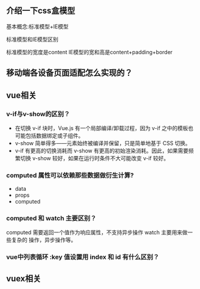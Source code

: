 ## 介绍一下css盒模型
基本概念:标准模型+IE模型

标准模型和IE模型区别

标准模型的宽度是content
IE模型的宽和高是content+padding+border


## 移动端各设备页面适配怎么实现的？



## vue相关
### v-if与v-show的区别？
- 在切换 v-if 块时，Vue.js 有一个局部编译/卸载过程，因为 v-if 之中的模板也可能包括数据绑定或子组件。
- v-show 简单得多——元素始终被编译并保留，只是简单地基于 CSS 切换。
- v-if 有更高的切换消耗而 v-show 有更高的初始渲染消耗。因此，如果需要频繁切换 v-show 较好，如果在运行时条件不大可能改变 v-if 较好。
### computed 属性可以依赖那些数据做衍生计算?
- data
- props
- computed

### computed 和 watch 主要区别？
computed 需要返回一个值作为响应属性，不支持异步操作
watch 主要用来做一些复杂的 操作，异步操作等。

### vue中列表循环 :key 值设置用 index 和 id 有什么区别？


## vuex相关
